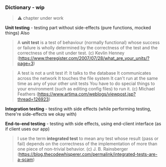### Dictionary - wip

> ⚠️ chapter under work 

**Unit testing** - testing part without side-effects (pure functions, mocked things)
Also
>A **unit test** is a test of behaviour (normally functional) whose success or failure is wholly determined by the correctness of the test and the correctness of the unit under test. (c) Kevlin Henney (https://www.theregister.com/2007/07/28/what_are_your_units/?page=3)

>A test is not a unit test if:
>It talks to the database
>It communicates across the network
>It touches the file system
>It can't run at the same time as any of your other unit tests
>You have to do special things to your environment (such as editing config files) to run it.
(c) Michael Feathers (https://www.artima.com/weblogs/viewpost.jsp?thread=126923)


**Integration testing** -  testing with side effects (while performing testing, there're side-effects we okay with)

**End-to-end testing** - testing with side effects, using end-client  interface (as if client uses our app)


> I use the term **integrated test** to mean any test whose result (pass or fail) depends on the correctness of the implementation of more than one piece of non-trivial behavior. (c)  J. B. Rainsberger (https://blog.thecodewhisperer.com/permalink/integrated-tests-are-a-scam)

